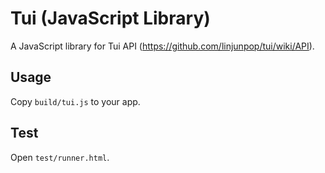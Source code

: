 # Tui (JavaScript Library)

A JavaScript library for Tui API (https://github.com/linjunpop/tui/wiki/API).

## Usage

Copy `build/tui.js` to your app.

## Test

Open `test/runner.html`.
